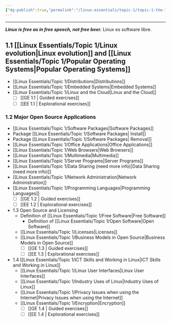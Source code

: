 ```yaml
---
{"dg-publish":true,"permalink":"/linux-essentials/topic-1/topic-1-the-linux-community-and-a-career-in-open-source/","pinned":"true","noteIcon":"1"}
---
```


---
___Linux is free as in free speech, not free beer.___ Linux es software libre.

## 1.1 [[Linux Essentials/Topic 1/Linux evolution\|Linux evolution]] and [[Linux Essentials/Topic 1/Popular Operating Systems\|Popular Operating Systems]]
- [[Linux Essentials/Topic 1/Distributions\|Distributions]]
- [[Linux Essentials/Topic 1/Embedded Systems\|Embedded Systems]]
- [[Linux Essentials/Topic 1/Linux and the Cloud\|Linux and the Cloud]]
	- [ ] [[GE 1.1 \| Guided exercises]]
	- [ ] [[EE 1.1 \| Explorational exercises]]

### 1.2 Major Open Source Applications

-  [[Linux Essentials/Topic 1/Software Packages\|Software Packages]]
-  Package [[Linux Essentials/Topic 1/Software Packages\| Install]]
-  Package [[Linux Essentials/Topic 1/Software Packages\| Removal]]
-  [[Linux Essentials/Topic 1/Office Applications\|Office Applications]]
-  [[Linux Essentials/Topic 1/Web Browsers\|Web Browsers]]
-  [[Linux Essentials/Topic 1/Multimedia\|Multimedia]]
-  [[Linux Essentials/Topic 1/Server Programs\|Server Programs]]
-  [[Linux Essentials/Topic 1/Data Sharing (need more info)\|Data Sharing (need more info)]]
-  [[Linux Essentials/Topic 1/Network Administration\|Network Administration]]
-  [[Linux Essentials/Topic 1/Programming Languages\|Programming Languages]]
	- [ ] [[GE 1.2 \| Guided exercises]]
	- [ ] [[EE 1.2 \| Explorational exercises]]

- 1.3 Open Source and Licensing
	-  Definition of [[Linux Essentials/Topic 1/Free Software\|Free Software]]
		-  Definition of [[Linux Essentials/Topic 1/Open Software\|Open Software]]
	-  [[Linux Essentials/Topic 1/Licenses\|Licenses]]
	-  [[Linux Essentials/Topic 1/Business Models in Open Source\|Business Models in Open Source]]
		- [ ] [[GE 1.3 \| Guided exercises]]
		- [ ] [[EE 1.3 \| Explorational exercises]]

- 1.4 [[Linux Essentials/Topic 1/ICT Skills and Working in Linux\|ICT Skills and Working in Linux]]
	-  [[Linux Essentials/Topic 1/Linux User Interfaces\|Linux User Interfaces]]
	-  [[Linux Essentials/Topic 1/Industry Uses of Linux\|Industry Uses of Linux]]
	-  [[Linux Essentials/Topic 1/Privacy Issues when using the Internet\|Privacy Issues when using the Internet]]
	-  [[Linux Essentials/Topic 1/Encryption\|Encryption]]
		- [ ] [[GE 1.4 \| Guided exercises]]
		- [ ] [[EE 1.4 \| Explorational exercises]]